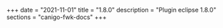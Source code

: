 +++
date        = "2021-11-01"
title       = "1.8.0"
description = "Plugin eclipse 1.8.0"
sections    = "canigo-fwk-docs"
+++